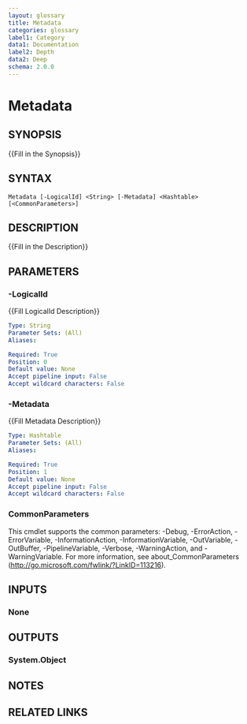 ```yaml
---
layout: glossary
title: Metadata
categories: glossary
label1: Category
data1: Documentation
label2: Depth
data2: Deep
schema: 2.0.0
---
```


# Metadata

## SYNOPSIS
{{Fill in the Synopsis}}

## SYNTAX

```
Metadata [-LogicalId] <String> [-Metadata] <Hashtable> [<CommonParameters>]
```

## DESCRIPTION
{{Fill in the Description}}

## PARAMETERS

### -LogicalId
{{Fill LogicalId Description}}

```yaml
Type: String
Parameter Sets: (All)
Aliases:

Required: True
Position: 0
Default value: None
Accept pipeline input: False
Accept wildcard characters: False
```

### -Metadata
{{Fill Metadata Description}}

```yaml
Type: Hashtable
Parameter Sets: (All)
Aliases:

Required: True
Position: 1
Default value: None
Accept pipeline input: False
Accept wildcard characters: False
```

### CommonParameters
This cmdlet supports the common parameters: -Debug, -ErrorAction, -ErrorVariable, -InformationAction, -InformationVariable, -OutVariable, -OutBuffer, -PipelineVariable, -Verbose, -WarningAction, and -WarningVariable.
For more information, see about_CommonParameters (http://go.microsoft.com/fwlink/?LinkID=113216).

## INPUTS

### None


## OUTPUTS

### System.Object

## NOTES

## RELATED LINKS
